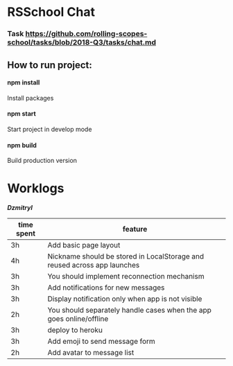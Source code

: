 # RSSchool Chat

### Task https://github.com/rolling-scopes-school/tasks/blob/2018-Q3/tasks/chat.md

## How to run project:
#### npm install
Install packages

#### npm start
Start project in develop mode

#### npm build
Build production version
 
 
# Worklogs

***DzmitryI***

| time spent| feature |
|-----------| --------|
| 3h | Add basic page layout |
| 4h | Nickname should be stored in LocalStorage and reused across app launches |
| 3h | You should implement reconnection mechanism |
| 3h | Add notifications for new messages |
| 3h | Display notification only when app is not visible |
| 2h | You should separately handle cases when the app goes online/offline |
| 3h | deploy to heroku |
| 3h | Add emoji to send message form |
| 2h | Add avatar to message list |


